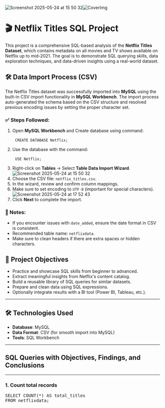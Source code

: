 ![Screenshot 2025-05-24 at 15 50 32](https://github.com/user-attachments/assets/959fa29b-12b8-4266-b3ea-55f63aea762a)![CoverImg](https://github.com/user-attachments/assets/a376ebcd-e26e-44a6-a7fe-76533b7d0070)
# 🎬 Netflix Titles SQL Project
This project is a comprehensive SQL-based analysis of the **Netflix Titles Dataset**, which contains metadata on all movies and TV shows available on Netflix up to mid-2021. The goal is to demonstrate SQL querying skills, data exploration techniques, and data-driven insights using a real-world dataset.

## 🛠 Data Import Process (CSV)
The Netflix Titles dataset was successfully imported into **MySQL** using the built-in CSV import functionality in **MySQL Workbench**. The import process auto-generated the schema based on the CSV structure and resolved previous encoding issues by setting the proper character set.

### ✅ Steps Followed:
1. Open **MySQL Workbench** and Create database using command: <pre> ```CREATE DATABASE Netflix; ``` </pre>
2. Use the database with the command: <pre> ```USE Netflix; ``` </pre>
3. Right-click on **Tables** → Select **Table Data Import Wizard**.
![Screenshot 2025-05-24 at 15 50 32](https://github.com/user-attachments/assets/9b07f3b9-a168-4667-be36-175cb12df5de)
4. Choose the CSV file: `netflix_titles.csv`.
5. In the wizard, review and confirm column mappings.
6. Make sure to set encoding to `UTF-8` (important for special characters).
![Screenshot 2025-05-24 at 17 52 43](https://github.com/user-attachments/assets/c9d95801-e475-404d-812f-76cd38a34029)
7. Click **Next** to complete the import.

### 📌 Notes:
- If you encounter issues with `date_added`, ensure the date format in CSV is consistent.
- Recommended table name: `netflixdata`.
- Make sure to clean headers if there are extra spaces or hidden characters.
   
## 🧠 Project Objectives
- Practice and showcase SQL skills from beginner to advanced.
- Extract meaningful insights from Netflix's content catalog.
- Build a reusable library of SQL queries for similar datasets.
- Prepare and clean data using SQL expressions.
- Optionally integrate results with a BI tool (Power BI, Tableau, etc.).

---

## 🛠 Technologies Used

- **Database**: MySQL
- **Data Format**: CSV (for smooth import into MySQL)
- **Tools**: SQL Workbench

---
## SQL Queries with Objectives, Findings, and Conclusions
---
### 1. Count total records
<pre>SELECT COUNT(*) AS total_titles 
FROM netflixdata;</pre>
